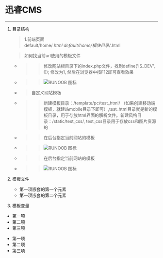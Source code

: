 迅睿CMS
=================
----------

1. 目录结构
    > 1.前端页面  
    > default/home/*.html
    > default/home/模块目录/*.html

    > 如何找当前url使用的模板文件
    - >> 修改网站根目录下的index.php文件，找到define('IS_DEV', 0); 修改为1, 然后在浏览器中按F12即可查看效果  
    - >> ![RUNOOB 图标](https://file.xunruicms.com/vipfile/ueditor/image/202008/159687654213dfc1.png)

    - > 自定义网站模板
    - >> 新建模板目录：/template/pc/test_html/ （如果创建移动端模板，就建站mobile目录下即可）,test_html目录就是新的模板目录，用于存放html界面的解析文件。新建风格目录：/static/test_css/, test_css目录用于存放css和图片资源的
    - >> 在后台指定当前网站的模板
    - >> ![RUNOOB 图标](https://file.xunruicms.com/vipfile/201908/5b015da4379d9b1.png)

    - >> 在后台指定当前网站的模板
    - >> ![RUNOOB 图标](https://file.xunruicms.com/vipfile/201908/379d9b1b6a7644b.png)


2. 模板文件
    - 第一项嵌套的第一个元素
    - 第一项嵌套的第二个元素
3. 模板变量

+ 第一项
+ 第二项
+ 第三项


- 第一项
- 第二项
- 第三项



